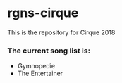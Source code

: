 # rgns-cirque
This is the repository for Cirque 2018


### **The current song list is:**
  - Gymnopedie
  - The Entertainer
  
